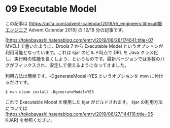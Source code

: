 # 09 Executable Model
この記事は [https://qiita.com/advent-calendar/2019/rh_engineers:title=赤帽エンジニア Advent Calendar 2019] の 12/18 分の記事です。

[https://tokobayashi.hatenablog.com/entry/2019/08/28/174641:title=07 MVEL] で書いたように、Drools 7 から Executable Model というオプションが利用可能となっています。これは kjar のビルド時点で DRL を Java クラス化し、実行時の性能を良くしよう、というものです。最新バージョンでは多数のバグがフィックスされ、安定して使えるようになってきました。

利用方法は簡単です。-DgenerateModel=YES というオプションを mvn に付けるだけです。

```
$ mvn clean install -DgenerateModel=YES
```
これで Executable Model を使用した kjar がビルドされます。 kjar の利用方法については [https://tokobayashi.hatenablog.com/entry/2019/06/27/144116:title=05 KJAR] を参照ください。

